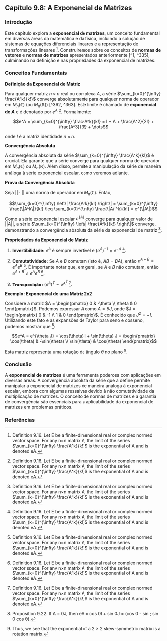 ## Capítulo 9.8: A Exponencial de Matrizes

### Introdução
Este capítulo explora a **exponencial de matrizes**, um conceito fundamental em diversas áreas da matemática e da física, incluindo a solução de sistemas de equações diferenciais lineares e a representação de transformações lineares [^363]. Construiremos sobre os conceitos de **normas de vetores** e **normas de matrizes** apresentados anteriormente [^1, ^335], culminando na definição e nas propriedades da exponencial de matrizes.

### Conceitos Fundamentais

**Definição da Exponencial de Matriz**

Para qualquer matriz $n \times n$ real ou complexa $A$, a série $\sum_{k=0}^{\infty} \frac{A^k}{k!}$ converge absolutamente para qualquer norma de operador em $M_n(\mathbb{C})$ (ou $M_n(\mathbb{R})$) [^362, ^363]. Este limite é chamado de **exponencial de $A$** e é denotado por $e^A$ [^363]. Formalmente:

$$e^A = \sum_{k=0}^{\infty} \frac{A^k}{k!} = I + A + \frac{A^2}{2!} + \frac{A^3}{3!} + \dots$$

onde $I$ é a matriz identidade $n \times n$.

**Convergência Absoluta**

A convergência absoluta da série $\sum_{k=0}^{\infty} \frac{A^k}{k!}$ é crucial. Ela garante que a série converge para qualquer norma de operador em $M_n(\mathbb{C})$ ou $M_n(\mathbb{R})$. Além disso, permite a manipulação da série de maneira análoga à série exponencial escalar, como veremos adiante.

**Prova da Convergência Absoluta**

Seja $||\cdot||$ uma norma de operador em $M_n(\mathbb{C})$. Então,

$$\sum_{k=0}^{\infty} \left\| \frac{A^k}{k!} \right\| = \sum_{k=0}^{\infty} \frac{\|A^k\|}{k!} \leq \sum_{k=0}^{\infty} \frac{\|A\|^k}{k!} = e^{\|A\|}$$

Como a série exponencial escalar $e^{\|A\|}$ converge para qualquer valor de $||A||$, a série $\sum_{k=0}^{\infty} \left\| \frac{A^k}{k!} \right\|$ converge, demonstrando a convergência absoluta da série da exponencial de matriz [^363].

**Propriedades da Exponencial de Matriz**

1.  **Invertibilidade:** $e^A$ é sempre invertível e $(e^A)^{-1} = e^{-A}$ [^363].

2.  **Comutatividade:** Se $A$ e $B$ comutam (isto é, $AB = BA$), então $e^{A+B} = e^A e^B$ [^363]. É importante notar que, em geral, se $A$ e $B$ não comutam, então $e^{A+B} \neq e^A e^B$ [^363].

3. **Transposição:** $(e^A)^T = e^{A^T}$ [^363].

**Exemplo: Exponencial de uma Matriz 2x2**

Considere a matriz $A = \begin{pmatrix} 0 & -\theta \\ \theta & 0 \end{pmatrix}$. Podemos expressar $A$ como $A = \theta J$, onde $J = \begin{pmatrix} 0 & -1 \\ 1 & 0 \end{pmatrix}$. É conhecido que $J^2 = -I$. Utilizando este fato e as expansões de Taylor para seno e cosseno, podemos mostrar que [^364]:

$$e^A = e^{\theta J} = \cos(\theta) I + \sin(\theta) J = \begin{pmatrix} \cos(\theta) & -\sin(\theta) \\ \sin(\theta) & \cos(\theta) \end{pmatrix}$$

Esta matriz representa uma rotação de ângulo $\theta$ no plano [^365].

### Conclusão

A **exponencial de matrizes** é uma ferramenta poderosa com aplicações em diversas áreas. A convergência absoluta da série que a define permite manipular a exponencial de matrizes de maneira análoga à exponencial escalar, embora com algumas ressalvas devido à não comutatividade da multiplicação de matrizes. O conceito de normas de matrizes e a garantia de convergência são essenciais para a aplicabilidade da exponencial de matrizes em problemas práticos.

### Referências
[^1]: Capítulo 9. Vector Norms and Matrix Norms.
[^335]: Definição 9.3. A matrix norm || || on the space of square n×n matrices in Mn(K), with K = R or K = C, is a norm on the vector space Mn(K), with the additional property called submultiplicativity that ||AB|| ≤ ||A|| ||B||, for all A, B ∈ Mn(K).
[^362]: Proposition 9.20. For any n × n real or complex matrix A, the series $\sum_{k=0}^{\infty} \frac{A^k}{k!}$ converges absolutely for any operator norm on Mn(C) (or Mn(R)).
[^363]: Definition 9.16. Let E be a finite-dimensional real or complex normed vector space. For any n×n matrix A, the limit of the series $\sum_{k=0}^{\infty} \frac{A^k}{k!}$ is the exponential of A and is denoted eA.
[^364]: Proposition 9.22. If A = 0J, then eA = cos 0I + sin 0J = (cos 0 - sin ; sin 0 cos θ).
[^365]: Thus, we see that the exponential of a 2 × 2 skew-symmetric matrix is a rotation matrix.

<!-- END -->